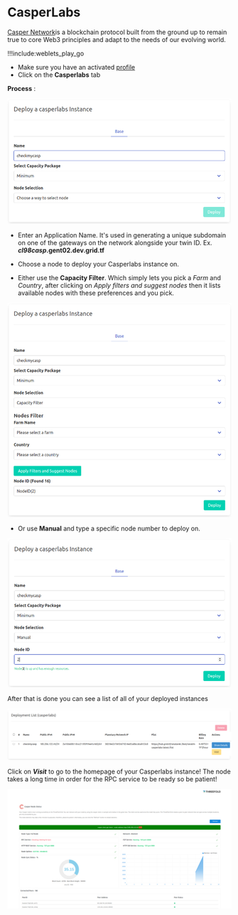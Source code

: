 # CasperLabs

[Casper Network](https://casperlabs.io/)is a blockchain protocol built from the ground up to remain true to core Web3 principles and adapt to the needs of our evolving world.

!!!include:weblets_play_go
- Make sure you have an activated [profile](weblets_profile_manager)
- Click on the **Casperlabs** tab

__Process__ :

![](img/casper1.png)

- Enter an Application Name. It's used in generating a unique subdomain on one of the gateways on the network alongside your twin ID. Ex. ***cl98casp*.gent02.dev.grid.tf**

- Choose a node to deploy your Casperlabs instance on.

- Either use the **Capacity Filter**. Which simply lets you pick a *Farm* and *Country*, after clicking on *Apply filters and suggest nodes* then it lists available nodes with these preferences and you pick.

![](img/casper2.png)

- Or use **Manual** and type a specific node number to deploy on.

![](img/casper3.png)

After that is done you can see a list of all of your deployed instances

![](img/casper4.png)

Click on ***Visit*** to go to the homepage of your Casperlabs instance! The node takes a long time in order for the RPC service to be ready so be patient!

![](img/casper5.png)